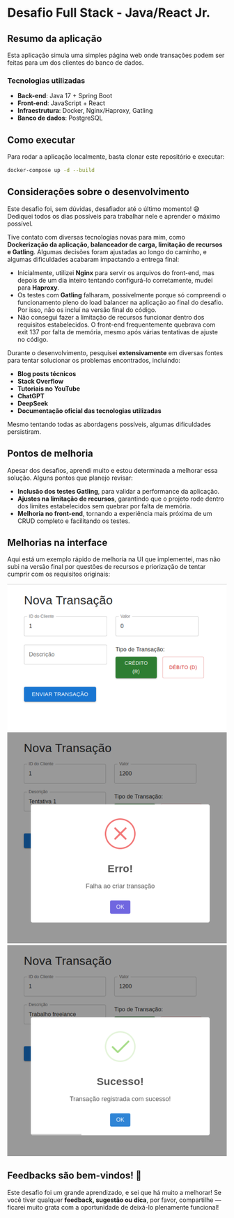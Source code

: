 # Desafio Full Stack - Java/React Jr.

## Resumo da aplicação  
Esta aplicação simula uma simples página web onde transações podem ser feitas para um dos clientes do banco de dados.  

### Tecnologias utilizadas  
- **Back-end**: Java 17 + Spring Boot  
- **Front-end**: JavaScript + React  
- **Infraestrutura**: Docker, Nginx/Haproxy, Gatling
- **Banco de dados**: PostgreSQL

## Como executar  
Para rodar a aplicação localmente, basta clonar este repositório e executar:  

```sh
docker-compose up -d --build
```

## Considerações sobre o desenvolvimento  
Este desafio foi, sem dúvidas, desafiador até o último momento! 😅 Dediquei todos os dias possíveis para trabalhar nele e aprender o máximo possível.  

Tive contato com diversas tecnologias novas para mim, como **Dockerização da aplicação, balanceador de carga, limitação de recursos e Gatling**. Algumas decisões foram ajustadas ao longo do caminho, e algumas dificuldades acabaram impactando a entrega final:  

- Inicialmente, utilizei **Nginx** para servir os arquivos do front-end, mas depois de um dia inteiro tentando configurá-lo corretamente, mudei para **Haproxy**. 
- Os testes com **Gatling** falharam, possivelmente porque só compreendi o funcionamento pleno do load balancer na aplicação ao final do desafio. Por isso, não os incluí na versão final do código.
- Não consegui fazer a limitação de recursos funcionar dentro dos requisitos estabelecidos. O front-end frequentemente quebrava com exit 137 por falta de memória, mesmo após várias tentativas de ajuste no código.

Durante o desenvolvimento, pesquisei **extensivamente** em diversas fontes para tentar solucionar os problemas encontrados, incluindo:  

- **Blog posts técnicos**  
- **Stack Overflow**  
- **Tutoriais no YouTube**  
- **ChatGPT**  
- **DeepSeek**  
- **Documentação oficial das tecnologias utilizadas**  

Mesmo tentando todas as abordagens possíveis, algumas dificuldades persistiram.

## Pontos de melhoria  
Apesar dos desafios, aprendi muito e estou determinada a melhorar essa solução. Alguns pontos que planejo revisar:  

- **Inclusão dos testes Gatling**, para validar a performance da aplicação.
- **Ajustes na limitação de recursos**, garantindo que o projeto rode dentro dos limites estabelecidos sem quebrar por falta de memória.
- **Melhoria no front-end**, tornando a experiência mais próxima de um CRUD completo e facilitando os testes.  

## Melhorias na interface  
Aqui está um exemplo rápido de melhoria na UI que implementei, mas não subi na versão final por questões de recursos e priorização de tentar cumprir com os requisitos originais:  

<p align="center">
  <img src="https://github.com/luizamedeiros/desafio-fullstack/blob/main/desafio-web/src/assets/Mock1.png" alt="Mock 1">
  <img src="https://github.com/luizamedeiros/desafio-fullstack/blob/main/desafio-web/src/assets/Mock2.png" alt="Mock 2">
  <img src="https://github.com/luizamedeiros/desafio-fullstack/blob/main/desafio-web/src/assets/Mock3.png" alt="Mock 3">
</p>

## Feedbacks são bem-vindos! 🚀  
Este desafio foi um grande aprendizado, e sei que há muito a melhorar! Se você tiver qualquer **feedback, sugestão ou dica**, por favor, compartilhe — ficarei muito grata com a oportunidade de deixá-lo plenamente funcional!
